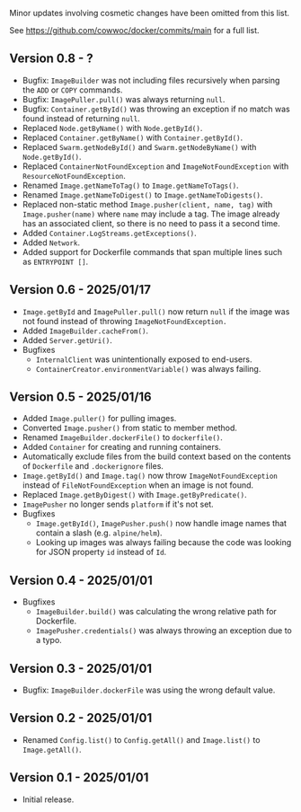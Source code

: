 Minor updates involving cosmetic changes have been omitted from this list.

See https://github.com/cowwoc/docker/commits/main for a full list.

## Version 0.8 - ?

* Bugfix: `ImageBuilder` was not including files recursively when parsing the `ADD` or `COPY` commands.
* Bugfix: `ImagePuller.pull()` was always returning `null`.
* Bugfix: `Container.getById()` was throwing an exception if no match was found instead of returning `null`.
* Replaced `Node.getByName()` with `Node.getById()`.
* Replaced `Container.getByName()` with `Container.getById()`.
* Replaced `Swarm.getNodeById()` and `Swarm.getNodeByName()` with `Node.getById()`.
* Replaced `ContainerNotFoundException` and `ImageNotFoundException` with `ResourceNotFoundException`.
* Renamed `Image.getNameToTag()` to `Image.getNameToTags()`.
* Renamed `Image.getNameToDigest()` to `Image.getNameToDigests()`.
* Replaced non-static method `Image.pusher(client, name, tag)` with `Image.pusher(name)` where `name` may
  include a tag. The image already has an associated client, so there is no need to pass it a second time.
* Added `Container.LogStreams.getExceptions()`.
* Added `Network`.
* Added support for Dockerfile commands that span multiple lines such as `ENTRYPOINT []`.

## Version 0.6 - 2025/01/17

* `Image.getById` and `ImagePuller.pull()` now return `null` if the image was not found instead of throwing
  `ImageNotFoundException.`
* Added `ImageBuilder.cacheFrom()`.
* Added `Server.getUri()`.
* Bugfixes
  * `InternalClient` was unintentionally exposed to end-users.
  * `ContainerCreator.environmentVariable()` was always failing.

## Version 0.5 - 2025/01/16

* Added `Image.puller()` for pulling images.
* Converted `Image.pusher()` from static to member method.
* Renamed `ImageBuilder.dockerFile()` to `dockerfile()`.
* Added `Container` for creating and running containers.
* Automatically exclude files from the build context based on the contents of `Dockerfile` and `.dockerignore`
  files.
* `Image.getById()` and `Image.tag()` now throw `ImageNotFoundException` instead of `FileNotFoundException`
  when an image is not found.
* Replaced `Image.getByDigest()` with `Image.getByPredicate()`.
* `ImagePusher` no longer sends `platform` if it's not set.
* Bugfixes
  * `Image.getById()`, `ImagePusher.push()` now handle image names that contain a slash (e.g. `alpine/helm`).
  * Looking up images was always failing because the code was looking for JSON property `id` instead of `Id`.

## Version 0.4 - 2025/01/01

* Bugfixes
  * `ImageBuilder.build()` was calculating the wrong relative path for Dockerfile.
  * `ImagePusher.credentials()` was always throwing an exception due to a typo.

## Version 0.3 - 2025/01/01

* Bugfix: `ImageBuilder.dockerFile` was using the wrong default value.

## Version 0.2 - 2025/01/01

* Renamed `Config.list()` to `Config.getAll()` and `Image.list()` to `Image.getAll()`.

## Version 0.1 - 2025/01/01

* Initial release.